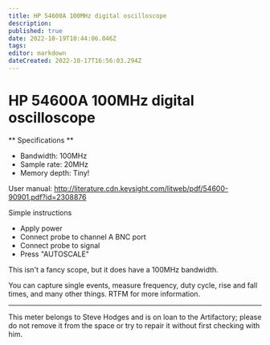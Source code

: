 ```yaml
---
title: HP 54600A 100MHz digital oscilloscope
description: 
published: true
date: 2022-10-19T10:44:06.046Z
tags: 
editor: markdown
dateCreated: 2022-10-17T16:56:03.294Z
---
```


# HP 54600A 100MHz digital oscilloscope

\*\* Specifications \*\*

-   Bandwidth: 100MHz
-   Sample rate: 20MHz
-   Memory depth: Tiny!

User manual: <http://literature.cdn.keysight.com/litweb/pdf/54600-90901.pdf?id=2308876>

Simple instructions

-   Apply power
-   Connect probe to channel A BNC port
-   Connect probe to signal
-   Press "AUTOSCALE"

This isn't a fancy scope, but it does have a 100MHz bandwidth.

You can capture single events, measure frequency, duty cycle, rise and fall times, and many other things. RTFM for more information.

------------------------------------------------------------------------

This meter belongs to Steve Hodges and is on loan to the Artifactory; please do not remove it from the space or try to repair it without first checking with him.
